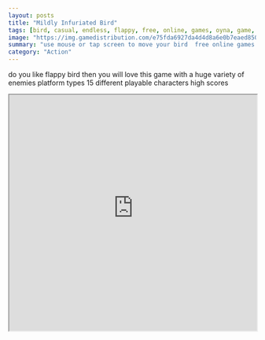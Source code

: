 ```yaml
---
layout: posts
title: "Mildly Infuriated Bird"
tags: [bird, casual, endless, flappy, free, online, games, oyna, game, free, games, play, play, games]
image: "https://img.gamedistribution.com/e75fda6927da4d4d8a6e0b7eaed8506e.jpg"
summary: "use mouse or tap screen to move your bird  free online games oyna game free games play play games"
category: "Action"
---
```


do you like flappy bird then you will love this game with a huge variety of enemies platform types 15 different playable characters high scores

<iframe width="100%" height="480px;" src="https://html5.gamedistribution.com/e75fda6927da4d4d8a6e0b7eaed8506e/"></iframe>